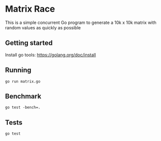 # Matrix Race
This is a simple concurrent Go program to generate a 10k x 10k matrix with random values as quickly as possible

## Getting started
Install go tools: https://golang.org/doc/install

## Running
`go run matrix.go`

## Benchmark
`go test -bench=.`

## Tests
`go test`
